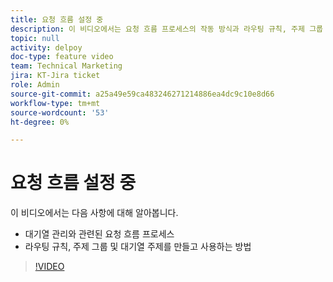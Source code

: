```yaml
---
title: 요청 흐름 설정 중
description: 이 비디오에서는 요청 흐름 프로세스의 작동 방식과 라우팅 규칙, 주제 그룹 및 대기열 주제를 만드는 방법을 알아봅니다.
topic: null
activity: delpoy
doc-type: feature video
team: Technical Marketing
jira: KT-Jira ticket
role: Admin
source-git-commit: a25a49e59ca483246271214886ea4dc9c10e8d66
workflow-type: tm+mt
source-wordcount: '53'
ht-degree: 0%

---
```


# 요청 흐름 설정 중

이 비디오에서는 다음 사항에 대해 알아봅니다.

* 대기열 관리와 관련된 요청 흐름 프로세스
* 라우팅 규칙, 주제 그룹 및 대기열 주제를 만들고 사용하는 방법

>[!VIDEO](https://video.tv.adobe.com/v/335222/?quality=12&learn=on)
